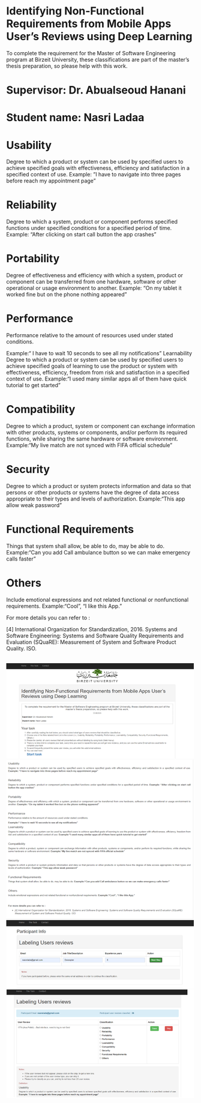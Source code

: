 # Identifying Non-Functional Requirements from Mobile Apps User’s Reviews using Deep Learning

To complete the requirement for the Master of Software Engineering program at Birzeit University, these classifications are part of the master’s thesis preparation, so please help with this work.

# Supervisor: Dr. Abualseoud Hanani
# Student name: Nasri Ladaa

# Usability
Degree to which a product or system can be used by specified users to achieve specified goals with effectiveness, efficiency and satisfaction in a specified context of use. Example: ”I have to navigate into three pages before reach my appointment page”


# Reliability
Degree to which a system, product or component performs specified functions under specified conditions for a specified period of time. Example: “After clicking on start call button the app crashes”


# Portability
Degree of effectiveness and efficiency with which a system, product or component can be transferred from one hardware, software or other operational or usage environment to another. Example: “On my tablet it worked fine but on the phone nothing appeared”


# Performance
Performance relative to the amount of resources used under stated conditions.

Example:“ I have to wait 10 seconds to see all my notifications”
Learnability
Degree to which a product or system can be used by specified users to achieve specified goals of learning to use the product or system with effectiveness, efficiency, freedom from risk and satisfaction in a specified context of use. Example:“I used many similar apps all of them have quick tutorial to get started”


# Compatibility
Degree to which a product, system or component can exchange information with other products, systems or components, and/or perform its required functions, while sharing the same hardware or software environment. Example:“My live match are not synced with FIFA official schedule”


# Security
Degree to which a product or system protects information and data so that persons or other products or systems have the degree of data access appropriate to their types and levels of authorization. Example:“This app allow weak password”


# Functional Requirements
Things that system shall allow, be able to do, may be able to do. Example:“Can you add Call ambulance button so we can make emergency calls faster”


# Others
Include emotional expressions and not related functional or nonfunctional requirements. Example:“Cool”, “I like this App.”



For more details you can refer to :

[4] International Organization for Standardization, 2016. Systems and Software Engineering: Systems and Software Quality Requirements and Evaluation (SQuaRE): Measurement of System and Software Product Quality. ISO.

<br>
<img src="https://github.com/NasriLadaa/Nasri_Sameer_Thesis_SWEN860/blob/main/imgs/web_1.png" alt="Screen1" width="500"/>

<br>
<img src="https://github.com/NasriLadaa/Nasri_Sameer_Thesis_SWEN860/blob/main/imgs/web_2.png" alt="Screen2" width="500"/>

<br>
<img src="https://github.com/NasriLadaa/Nasri_Sameer_Thesis_SWEN860/blob/main/imgs/web-3.png" alt="Screen3" width="500"/>

<br>
<img src="https://github.com/NasriLadaa/Nasri_Sameer_Thesis_SWEN860/blob/main/imgs/web_4.png" alt="Screen" width="500"/>

